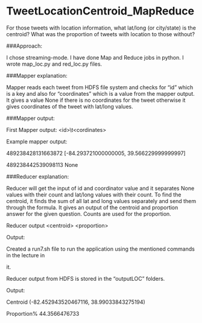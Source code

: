 # TweetLocationCentroid_MapReduce

For those tweets with location information, what lat/long (or city/state) is the centroid? What was the proportion of tweets with location to those without?

###Approach:

I chose streaming-mode. I have done Map and Reduce jobs in python. I wrote map_loc.py and red_loc.py files.

###Mapper explanation:

Mapper reads each tweet from HDFS file system and checks for “id” which is a key and also for “coordinates” which is a value from the mapper output. It gives a value None if there is no coordinates for the tweet otherwise it gives coordinates of the tweet with lat/long values.

###Mapper output:

First Mapper output: &lt;id&gt;\t&lt;cordinates&gt;

Example mapper output:

489238428131663872 [-84.293721000000005, 39.566229999999997]

489238442539098113 None

###Reducer explanation:

Reducer will get the input of id and coordinator value and it separates None values with their count and lat/long values with their count. To find the centroid, it finds the sum of all lat and long values separately and send them through the formula. It gives an output of the centroid and proportion answer for the given question. Counts are used for the proportion.

Reducer output &lt;centroid&gt; &lt;proportion&gt;

Output:

Created a run7.sh file to run the application using the mentioned commands in the lecture in

it.

Reducer output from HDFS is stored in the “outputLOC” folders.

Output:

Centroid (-82.452943520467116, 38.99033843275194)

Proportion% 44.3566476733
